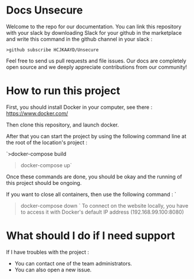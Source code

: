 # Docs Unsecure

Welcome to the repo for our documentation. You can link this repository with your slack by downloading Slack for your github in the marketplace and write this command in the github channel in your slack :

`>github subscribe HCJKAAYD/Unsecure`

Feel free to send us pull requests and file issues. Our docs are completely
open source and we deeply appreciate contributions from our community!

# How to run this project

First, you should install Docker in your computer, see there : https://www.docker.com/

Then clone this repository, and launch docker.

After that you can start the project by using the following command line at the root of the location's project :

`>docker-compose build
>docker-compose up`

Once these commands are done, you should be okay and the running of this project should be ongoing.

If you want to close all containers, then use the following command :
`
>docker-compose down
`
To connect on the website locally, you have to access it with Docker's default IP address (192.168.99.100:8080)

# What should I do if I need support

If I have troubles with the project :

- You can contact one of the team administrators.
- You can also open a new issue.
